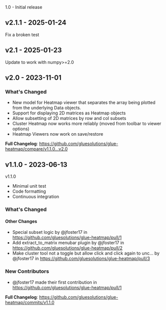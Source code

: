 1.0 - Initial release

## v2.1.1 - 2025-01-24

Fix a broken test

## v2.1 - 2025-01-23

Update to work with numpy>=2.0

## v2.0 - 2023-11-01

<!-- Release notes generated using configuration in .github/release.yml at main -->
### What's Changed

- New model for Heatmap viewer that separates the array being plotted from the underlying Data objects.
- Support for displaying 2D matrices as Heatmap objects
- Allow subsetting of 2D matrices by row and col subsets
- Cluster Heatmap now works more reliably (moved from toolbar to viewer options)
- Heatmap Viewers now work on save/restore

**Full Changelog**: https://github.com/gluesolutions/glue-heatmap/compare/v1.1.0...v2.0

## v1.1.0 - 2023-06-13

v1.1.0

- Minimal unit test
- Code formatting
- Continuous integration

<!-- Release notes generated using configuration in .github/release.yml at main -->
### What's Changed

#### Other Changes

- Special subset logic by @jfoster17 in https://github.com/gluesolutions/glue-heatmap/pull/1
- Add extract_to_matrix menubar plugin by @jfoster17 in https://github.com/gluesolutions/glue-heatmap/pull/2
- Make cluster tool not a toggle but allow click and click again to unc… by @jfoster17 in https://github.com/gluesolutions/glue-heatmap/pull/3

### New Contributors

- @jfoster17 made their first contribution in https://github.com/gluesolutions/glue-heatmap/pull/1

**Full Changelog**: https://github.com/gluesolutions/glue-heatmap/commits/v1.1.0
